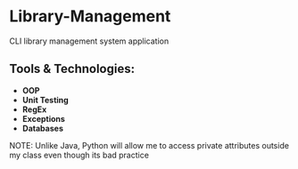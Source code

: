 # Library-Management
CLI library management system application

## Tools & Technologies:
- **OOP**
- **Unit Testing**
- **RegEx**
- **Exceptions**
- **Databases**

NOTE: Unlike Java, Python will allow me to access private attributes outside my class even though its bad practice
